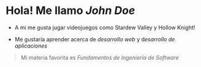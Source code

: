 # Hola! Me llamo *John Doe*

- A mi me gusta jugar videojuegos como Stardew Valley y Hollow Knight!

- Me gustaría aprender acerca de *desarrollo web* y d*esarrollo de aplicaciones*

> Mi materia favorita es *Fundamentos de Ingeniería de Software*

